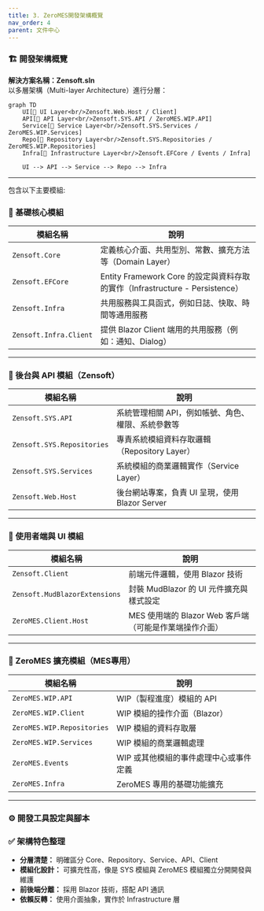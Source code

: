 ```yaml
---
title: 3. ZeroMES開發架構概覽
nav_order: 4
parent: 文件中心
---
```

### 🏗️ 開發架構概覽

**解決方案名稱：Zensoft.sln**  
以多層架構（Multi-layer Architecture）進行分層：

```mermaid
graph TD
    UI[🔹 UI Layer<br/>Zensoft.Web.Host / Client]
    API[🔹 API Layer<br/>Zensoft.SYS.API / ZeroMES.WIP.API]
    Service[🔹 Service Layer<br/>Zensoft.SYS.Services / ZeroMES.WIP.Services]
    Repo[🔹 Repository Layer<br/>Zensoft.SYS.Repositories / ZeroMES.WIP.Repositories]
    Infra[🔹 Infrastructure Layer<br/>Zensoft.EFCore / Events / Infra]

    UI --> API --> Service --> Repo --> Infra
```
---
包含以下主要模組:

### 🔹 基礎核心模組

| 模組名稱 | 說明 |
|----------|------|
| `Zensoft.Core` | 定義核心介面、共用型別、常數、擴充方法等（Domain Layer） |
| `Zensoft.EFCore` | Entity Framework Core 的設定與資料存取的實作（Infrastructure - Persistence） |
| `Zensoft.Infra` | 共用服務與工具函式，例如日誌、快取、時間等通用服務 |
| `Zensoft.Infra.Client` | 提供 Blazor Client 端用的共用服務（例如：通知、Dialog） |

---

### 🔹 後台與 API 模組（Zensoft）

| 模組名稱 | 說明 |
|----------|------|
| `Zensoft.SYS.API` | 系統管理相關 API，例如帳號、角色、權限、系統參數等 |
| `Zensoft.SYS.Repositories` | 專責系統模組資料存取邏輯（Repository Layer） |
| `Zensoft.SYS.Services` | 系統模組的商業邏輯實作（Service Layer） |
| `Zensoft.Web.Host` | 後台網站專案，負責 UI 呈現，使用 Blazor Server |

---

### 🔹 使用者端與 UI 模組

| 模組名稱 | 說明 |
|----------|------|
| `Zensoft.Client` | 前端元件邏輯，使用 Blazor 技術 |
| `Zensoft.MudBlazorExtensions` | 封裝 MudBlazor 的 UI 元件擴充與樣式設定 |
| `ZeroMES.Client.Host` | MES 使用端的 Blazor Web 客戶端（可能是作業端操作介面） |

---

### 🔹 ZeroMES 擴充模組（MES專用）

| 模組名稱 | 說明 |
|----------|------|
| `ZeroMES.WIP.API` | WIP（製程進度）模組的 API |
| `ZeroMES.WIP.Client` | WIP 模組的操作介面（Blazor） |
| `ZeroMES.WIP.Repositories` | WIP 模組的資料存取層 |
| `ZeroMES.WIP.Services` | WIP 模組的商業邏輯處理 |
| `ZeroMES.Events` | WIP 或其他模組的事件處理中心或事件定義 |
| `ZeroMES.Infra` | ZeroMES 專用的基礎功能擴充 |

---

### ⚙️ 開發工具設定與腳本

### ✅ 架構特色整理

- **分層清楚：** 明確區分 Core、Repository、Service、API、Client
- **模組化設計：** 可擴充性高，像是 SYS 模組與 ZeroMES 模組獨立分開開發與維護
- **前後端分離：** 採用 Blazor 技術，搭配 API 通訊
- **依賴反轉：** 使用介面抽象，實作於 Infrastructure 層

